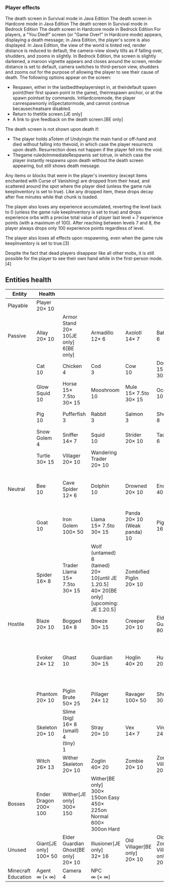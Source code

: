 ### Player effects
The death screen in Survival mode in Java Edition
The death screen in Hardcore mode in Java Edition
The death screen in Survival mode in Bedrock Edition
The death screen in Hardcore mode in Bedrock Edition
For players, a "You Died!" screen (or "Game Over!" in Hardcore mode) appears, displaying a death message; in Java Edition, the player's score is also displayed. In Java Edition, the view of the world is tinted red, render distance is reduced to default, the camera-view slowly tilts as if falling over, shudders, and zooms in slightly. In Bedrock Edition, the screen is slightly darkened, a maroon vignette appears and closes around the screen, render distance is set to default, camera switches to third-person view, shudders and zooms out for the purpose of allowing the player to see their cause of death. The following options appear on the screen:

- Respawn, either in the lastbedtheplayerslept in, at theirdefault spawn point(their first spawn point in the game), theirrespawn anchor, or at the spawn pointset by commands. InHardcoremode, the player canrespawnonly inSpectatormode, and cannot continue becausecheatsare disabled.
- Return to thetitle screen.‌[JE  only]
- A link to give feedback on the death screen.‌[BE  only]

The death screen is not shown upon death if:

- The player holds aTotem of Undyingin the main hand or off-hand and died without falling into thevoid, in which case the player resurrects upon death. Resurrection does not happen if the player fell into the void.
- Thegame ruledoImmediateRespawnis set totrue, in which case the player instantly respawns upon death without the death screen appearing, but still shows death message.

Any items or blocks that were in the player's inventory (except items enchanted with Curse of Vanishing) are dropped from their head, and scattered around the spot where the player died (unless the game rule keepInventory is set to true). Like any dropped item, these drops decay after five minutes while that chunk is loaded.

The player also loses any experience accumulated, reverting the level back to 0 (unless the game rule keepInventory is set to true) and drops experience orbs with a precise total value of player last level × 7 experience points (with a maximum of 100). After reaching between levels 7 and 8, the player always drops only 100 experience points regardless of level.

The player also loses all effects upon respawning, even when the game rule keepInventory is set to true.[3]

Despite the fact that dead players disappear like all other mobs, it is still possible for the player to see their own hand while in the first-person mode.[4]

## Entities health
| Entity              | Health                       |                                                              |                                                                                                               |                                          |                                           |                                                                   |
|---------------------|------------------------------|--------------------------------------------------------------|---------------------------------------------------------------------------------------------------------------|------------------------------------------|-------------------------------------------|-------------------------------------------------------------------|
| Playable            | Player<br/>20× 10            |                                                              |                                                                                                               |                                          |                                           |                                                                   |
| Passive             | Allay<br/>20× 10             | Armor Stand<br/>20× 10‌[JE  only]<br/>6‌[BE  only]           | Armadillo<br/>12× 6                                                                                           | Axolotl<br/>14× 7                        | Bat<br/>6                                 | Camel<br/>32× 16                                                  |
|                     | Cat<br/>10                   | Chicken<br/>4                                                | Cod<br/>3                                                                                                     | Cow<br/>10                               | Donkey<br/>15× 7.5to 30× 15               | Frog<br/>10                                                       |
|                     | Glow Squid<br/>10            | Horse<br/>15× 7.5to 30× 15                                   | Mooshroom<br/>10                                                                                              | Mule<br/>15× 7.5to 30× 15                | Ocelot<br/>10                             | Parrot<br/>6                                                      |
|                     | Pig<br/>10                   | Pufferfish<br/>3                                             | Rabbit<br/>3                                                                                                  | Salmon<br/>3                             | Sheep<br/>8                               | Skeleton Horse<br/>15× 7.5                                        |
|                     | Snow Golem<br/>4             | Sniffer<br/>14× 7                                            | Squid<br/>10                                                                                                  | Strider<br/>20× 10                       | Tadpole<br/>6                             | Tropical Fish<br/>3                                               |
|                     | Turtle<br/>30× 15            | Villager<br/>20× 10                                          | Wandering Trader<br/>20× 10                                                                                   |                                          |                                           |                                                                   |
| Neutral             | Bee<br/>10                   | Cave Spider<br/>12× 6                                        | Dolphin<br/>10                                                                                                | Drowned<br/>20× 10                       | Enderman<br/>40× 20                       | Fox<br/>10‌[JE  only]<br/>20× 10‌[BE  only]                       |
|                     | Goat<br/>10                  | Iron Golem<br/>100× 50                                       | Llama<br/>15× 7.5to 30× 15                                                                                    | Panda<br/>20× 10<br/>(Weak panda)<br/>10 | Piglin<br/>16× 8                          | Polar Bear<br/>30× 15                                             |
|                     | Spider<br/>16× 8             | Trader Llama<br/>15× 7.5to 30× 15                            | Wolf<br/>(untamed)<br/>8<br/>(tamed)<br/>20× 10‌[until JE 1.20.5]<br/>40× 20‌[BE  only]‌[upcoming: JE 1.20.5] | Zombified Piglin<br/>20× 10              |                                           |                                                                   |
| Hostile             | Blaze<br/>20× 10             | Bogged<br/>16× 8                                             | Breeze<br/>30× 15                                                                                             | Creeper<br/>20× 10                       | Elder Guardian<br/>80× 40                 | Endermite<br/>8                                                   |
|                     | Evoker<br/>24× 12            | Ghast<br/>10                                                 | Guardian<br/>30× 15                                                                                           | Hoglin<br/>40× 20                        | Husk<br/>20× 10                           | Magma Cube<br/>(big)<br/>16× 8<br/>(small)<br/>4<br/>(tiny)<br/>1 |
|                     | Phantom<br/>20× 10           | Piglin Brute<br/>50× 25                                      | Pillager<br/>24× 12                                                                                           | Ravager<br/>100× 50                      | Shulker<br/>30× 15                        | Silverfish<br/>8                                                  |
|                     | Skeleton<br/>20× 10          | Slime<br/>(big)<br/>16× 8<br/>(small)<br/>4<br/>(tiny)<br/>1 | Stray<br/>20× 10                                                                                              | Vex<br/>14× 7                            | Vindicator<br/>24× 12                     | Warden<br/>500× 250                                               |
|                     | Witch<br/>26× 13             | Wither Skeleton<br/>20× 10                                   | Zoglin<br/>40× 20                                                                                             | Zombie<br/>20× 10                        | Zombie Villager<br/>20× 10                |                                                                   |
| Bosses              | Ender Dragon<br/>200× 100    | Wither‌[JE  only]<br/>300× 150                               | Wither‌[BE  only]<br/>300× 150on Easy<br/>450× 225on Normal<br/>600× 300on Hard                               |                                          |                                           |                                                                   |
| Unused              | Giant‌[JE  only]<br/>100× 50 | Elder Guardian Ghost‌[BE  only]<br/>20× 10                   | Illusioner‌[JE  only]<br/>32× 16                                                                              | Old Villager‌[BE  only]<br/>20× 10       | Old Zombie Villager‌[BE  only]<br/>20× 10 | Zombie Horse<br/>15× 7.5                                          |
| Minecraft Education | Agent<br/>∞ (× ∞)            | Camera<br/>4                                                 | NPC<br/>∞ (× ∞)                                                                                               |                                          |                                           |                                                                   |


